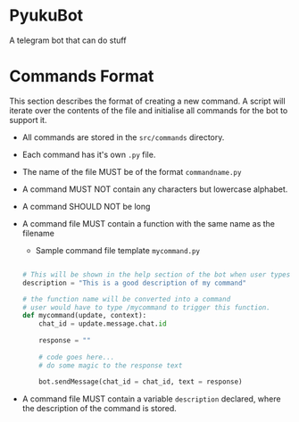 # PyukuBot
A telegram bot that can do stuff


# Commands Format

This section describes the format of creating a new command.
A script will iterate over the contents of the file and initialise all commands for the bot to support it.

 - All commands are stored in the `src/commands` directory.

 - Each command has it's own `.py` file.
 
 - The name of the file MUST be of the format `commandname.py`
 
 - A command MUST NOT contain any characters but lowercase alphabet.
 
 - A command SHOULD NOT be long
 
 - A command file MUST contain a function with the same name as the filename
 
	 - Sample command file template `mycommand.py`
	 ```python
	 
	 # This will be shown in the help section of the bot when user types /help
	 description = "This is a good description of my command"
	 
	 # the function name will be converted into a command
	 # user would have to type /mycommand to trigger this function.
	 def mycommand(update, context):
		 chat_id = update.message.chat.id
		 
		 response = "" 
		 
		 # code goes here...
		 # do some magic to the response text
		 
		 bot.sendMessage(chat_id = chat_id, text = response)
	 
	 
	 ```

 - A command file MUST contain a variable `description` declared, where the description of the command is stored.
 
 
